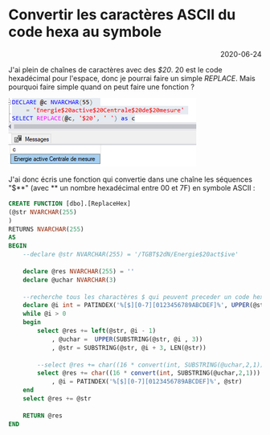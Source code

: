 # Convertir les caractères ASCII du code hexa au symbole

<p style="text-align: right;">2020-06-24</p>

J'ai plein de chaînes de caractères avec des _$20_. 20 est le code hexadécimal pour l'espace, donc je pourrai faire un simple _REPLACE_. Mais pourquoi faire simple quand on peut faire une fonction ?

![image](/Images/sql-code-hexa.png)

J'ai donc écris une fonction qui convertie dans une chaîne les séquences "$**" (avec ** un nombre hexadécimal entre 00 et 7F) en symbole ASCII :

```sql
CREATE FUNCTION [dbo].[ReplaceHex]
(@str NVARCHAR(255)
)
RETURNS NVARCHAR(255)
AS
BEGIN
    --declare @str NVARCHAR(255) = '/TGBT$2dN/Energie$20act$ive'
 
    declare @res NVARCHAR(255) = ''
    declare @uchar NVARCHAR(3)
 
    --recherche tous les charactères $ qui peuvent preceder un code hexa
    declare @i int = PATINDEX('%[$][0-7][0123456789ABCDEF]%', UPPER(@str))
    while @i > 0
    begin
        select @res += left(@str, @i - 1)
            , @uchar =  UPPER(SUBSTRING(@str, @i , 3))
            , @str = SUBSTRING(@str, @i + 3, LEN(@str))
     
        --select @res += char((16 * convert(int, SUBSTRING(@uchar,2,1))) + isnull(try_convert(int,SUBSTRING(@uchar,3,1)), ascii(SUBSTRING(@uchar,3,1)) - 55))
        select @res += char((16 * convert(int, SUBSTRING(@uchar,2,1))) + case when SUBSTRING(@uchar,3,1) like '[0-9]' then convert(int,SUBSTRING(@uchar,3,1)) else ascii(SUBSTRING(@uchar,3,1)) - 55 end)
            , @i = PATINDEX('%[$][0-7][0123456789ABCDEF]%', @str)
    end
    select @res += @str
 
    RETURN @res
END
```
